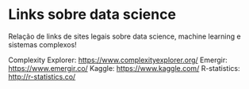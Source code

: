 # Links sobre data science

Relação de links de sites legais sobre data science, machine learning e sistemas complexos!

Complexity Explorer: <https://www.complexityexplorer.org/>
Emergir: https://www.emergir.co/ 
Kaggle: <https://www.kaggle.com/>
R-statistics: <http://r-statistics.co/>


